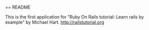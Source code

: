 == README

This is the first application for "Ruby On Rails
 tutorial: Learn rails by example" by Michael Hart.
http://railstutorial.org
